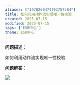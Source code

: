 ```yaml
---
aliases: ["1970260474793757584"]
title: 如何利用动作流实现唯一性校验
created: 2025-07-15
modified: 2025-07-15
tags: ['ESB中心']
theme: ESB中心
---
```


**问题描述：**

如何利用动作流实现唯一性校验

**问题解答：**

![](03a246ebb1fc92902cbe27cdd564ed13.jpg)